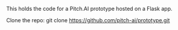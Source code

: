 This holds the code for a Pitch.AI prototype hosted on a Flask app.

Clone the repo: git clone https://github.com/pitch-ai/prototype.git
